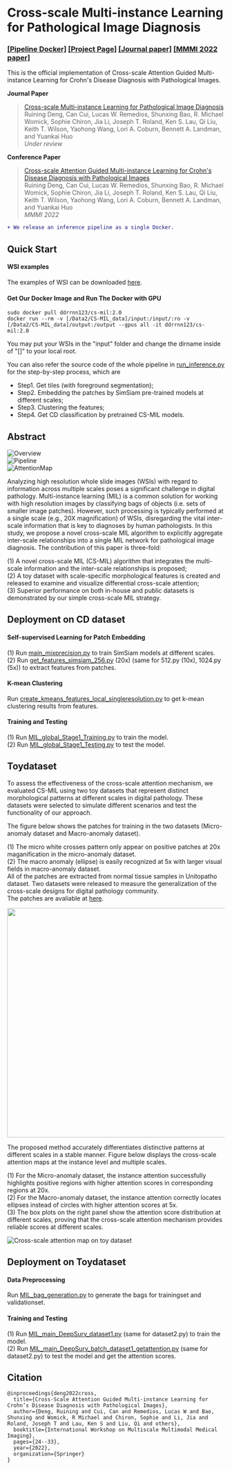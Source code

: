 # Cross-scale Multi-instance Learning for Pathological Image Diagnosis

### [[Pipeline Docker]](https://hub.docker.com/repository/docker/ddrrnn123/cs-mil/)  [[Project Page]](https://github.com/hrlblab/CS-MIL)   [[Journal paper]](https://arxiv.org/pdf/2304.00216.pdf) [[MMMI 2022 paper]](https://link.springer.com/chapter/10.1007/978-3-031-18814-5_3) <br />


This is the official implementation of Cross-scale Attention Guided Multi-instance Learning for Crohn's Disease Diagnosis with Pathological Images. <br />

**Journal Paper** <br />
> [Cross-scale Multi-instance Learning for Pathological Image Diagnosis](https://arxiv.org/pdf/2304.00216.pdf) <br />
> Ruining Deng, Can Cui, Lucas W. Remedios, Shunxing Bao, R. Michael Womick, Sophie Chiron, Jia Li, Joseph T. Roland, Ken S. Lau, Qi Liu, Keith T. Wilson, Yaohong Wang, Lori A. Coburn, Bennett A. Landman, and Yuankai Huo <br />
> *Under review* <br />


**Conference Paper** <br />
> [Cross-scale Attention Guided Multi-instance Learning for Crohn's Disease Diagnosis with Pathological Images](https://link.springer.com/chapter/10.1007/978-3-031-18814-5_3) <br />
> Ruining Deng, Can Cui, Lucas W. Remedios, Shunxing Bao, R. Michael Womick, Sophie Chiron, Jia Li, Joseph T. Roland, Ken S. Lau, Qi Liu, Keith T. Wilson, Yaohong Wang, Lori A. Coburn, Bennett A. Landman, and Yuankai Huo <br />
> *MMMI 2022* <br />

```diff
+ We release an inference pipeline as a single Docker.
```

## Quick Start

#### WSI examples

The examples of WSI can be downloaded [here](https://drive.google.com/drive/folders/14PfBtjDNXZCLxcWu0hfTMQwIUeGmARSc?usp=drive_link).  <br /> 

#### Get Our Docker Image and Run The Docker with GPU

```
sudo docker pull ddrrnn123/cs-mil:2.0
docker run --rm -v [/Data2/CS-MIL_data]/input:/input/:ro -v [/Data2/CS-MIL_data]/output:/output --gpus all -it ddrrnn123/cs-mil:2.0
```

You may put your WSIs in the "input" folder and change the dirname inside of "[]" to your local root. <br />

You can also refer the source code of the whole pipeline in [run_inference.py](https://github.com/hrlblab/CS-MIL/blob/main/CS-MIL_Docker/src/run_inference.py) for the step-by-step process, which are <br /> 
- Step1. Get tiles (with foreground segmentation); <br />
- Step2. Embedding the patches by SimSiam pre-trained models at different scales; <br />
- Step3. Clustering the features; <br />
- Step4. Get CD classification by pretrained CS-MIL models. <br />

## Abstract
![Overview](https://github.com/hrlblab/CS-MIL/blob/main/Cross-scale.png)<br />
![Pipeline](https://github.com/hrlblab/CS-MIL/blob/main/Relativework.png)<br />
![AttentionMap](https://github.com/hrlblab/CS-MIL/blob/main/AttentionMap.png)<br />

Analyzing high resolution whole slide images (WSIs) with regard to information across multiple scales poses a significant challenge in digital pathology. Multi-instance learning (MIL) is a common solution for working with high resolution images by classifying bags of objects (i.e. sets of smaller image patches). However, such processing is typically performed at a single scale (e.g., 20X magnification) of WSIs, disregarding the vital inter-scale information that is key to diagnoses by human pathologists. In this study, we propose a novel cross-scale MIL algorithm to explicitly aggregate inter-scale relationships into a single MIL network for pathological image diagnosis. The contribution of this paper is three-fold: <br /> 

(1) A novel cross-scale MIL (CS-MIL) algorithm that integrates the multi-scale information and the inter-scale relationships is proposed; <br /> 
(2) A toy dataset with scale-specific morphological features is created and released to examine and visualize differential cross-scale attention; <br /> 
(3) Superior performance on both in-house and public datasets is demonstrated by our simple cross-scale MIL strategy.<br /> 

## Deployment on CD dataset
#### Self-supervised Learning for Patch Embedding
(1) Run [main_mixprecision.py](https://github.com/hrlblab/CS-MIL/blob/main/Emb_Clustering_Code/main_mixprecision.py) to train SimSiam models at different scales. <br /> 
(2) Run [get_features_simsiam_256.py](https://github.com/hrlblab/CS-MIL/blob/main/Emb_Clustering_Code/get_features_simsiam_256.py) (20x) (same for 512.py (10x), 1024.py (5x)) to extract features from patches. <br /> 

#### K-mean Clustering
Run [create_kmeans_features_local_singleresolution.py](https://github.com/hrlblab/CS-MIL/blob/main/Emb_Clustering_Code/create_kmeans_features_local_singleresolution.py) to get k-mean clustering results from features. <br /> 

#### Training and Testing
(1) Run [MIL_global_Stage1_Training.py](https://github.com/hrlblab/CS-MIL/blob/main/Train_Test_Code/MIL_global_Stage1_Training.py) to train the model. <br /> 
(2) Run [MIL_global_Stage1_Testing.py](https://github.com/hrlblab/CS-MIL/blob/main/Train_Test_Code/MIL_global_Stage1_Training.py) to test the model. <br /> 

## Toydataset
To assess the effectiveness of the cross-scale attention mechanism, we evaluated CS-MIL using two toy datasets that represent distinct morphological patterns at different scales in digital pathology. These datasets were selected to simulate different scenarios and test the functionality of our approach.<br />

The figure below shows the patches for training in the two datasets (Micro-anomaly dataset and Macro-anomaly dataset). <br />

(1) The  micro white crosses pattern only appear on positive patches at 20x maganification in the micro-anomaly dataset.  <br />
(2) The macro anomaly (ellipse) is easily recognized at 5x with larger visual fields in macro-anomaly dataset.  <br />
All of the patches are extracted from normal tissue samples in Unitopatho dataset. Two datasets were released to measure the generalization of the cross-scale designs for digital pathology community. <br /> The patches are avaliable at [here](https://drive.google.com/drive/folders/1PvWi4lmA0bPeLZFRxDqYFftth69srIyn?usp=sharing). <br />

<img src='https://github.com/hrlblab/CS-MIL/blob/main/Toydataset.png' align="center" height="530px"> 

The proposed method accurately differentiates distinctive patterns at different scales in a stable manner. Figure below displays the cross-scale attention maps at the instance level and multiple scales.  <br />

(1) For the Micro-anomaly dataset, the instance attention successfully highlights positive regions with higher attention scores in corresponding regions at 20x.  <br />
(2) For the Macro-anomaly dataset, the instance attention correctly locates ellipses instead of circles with higher attention scores at 5x.  <br />
(3) The box plots on the right panel show the attention score distribution at different scales, proving that the cross-scale attention mechanism provides reliable scores at different scales.<br />

![Cross-scale attention map on toy dataset](https://github.com/hrlblab/CS-MIL/blob/main/ToydatasetResults.png)<br />


## Deployment on Toydataset
#### Data Preprocessing
Run [MIL_bag_generation.py](https://github.com/hrlblab/CS-MIL/blob/main/Toydataset_Code/data_processing/MIL_bag_generation.py) to generate the bags for trainingset and validationset. <br /> 

#### Training and Testing
(1) Run [MIL_main_DeepSurv_dataset1.py](https://github.com/hrlblab/CS-MIL/blob/main/Toydataset_Code/cs-mil-toydataset/MIL_main_DeepSurv_dataset1.py) (same for dataset2.py) to train the model. <br /> 
(2) Run [MIL_main_DeepSurv_batch_dataset1_getattention.py](https://github.com/hrlblab/CS-MIL/blob/main/Toydataset_Code/cs-mil-toydataset/MIL_main_DeepSurv_batch_dataset1_getattention.py) (same for dataset2.py) to test the model and get the attention scores. <br /> 


## Citation
```
@inproceedings{deng2022cross,
  title={Cross-Scale Attention Guided Multi-instance Learning for Crohn’s Disease Diagnosis with Pathological Images},
  author={Deng, Ruining and Cui, Can and Remedios, Lucas W and Bao, Shunxing and Womick, R Michael and Chiron, Sophie and Li, Jia and Roland, Joseph T and Lau, Ken S and Liu, Qi and others},
  booktitle={International Workshop on Multiscale Multimodal Medical Imaging},
  pages={24--33},
  year={2022},
  organization={Springer}
}
```
